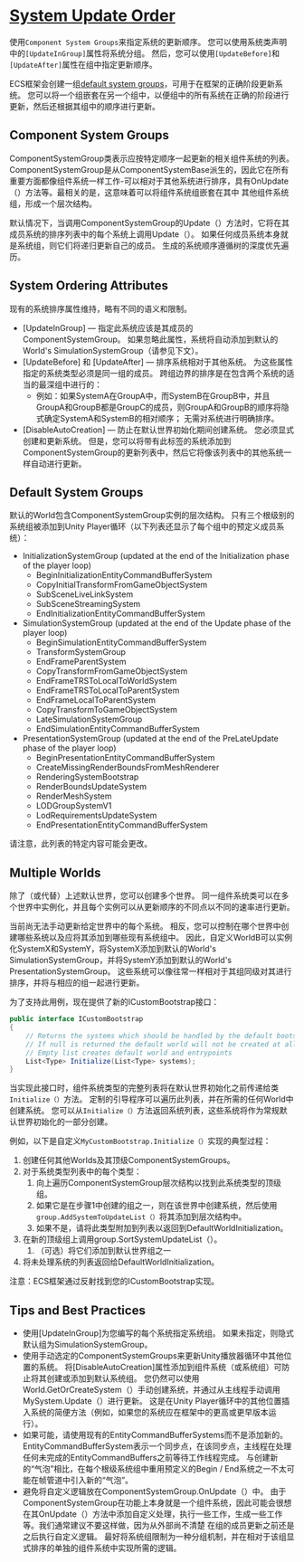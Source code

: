 # [System Update Order](https://docs.unity3d.com/Packages/com.unity.entities@0.11/manual/system_update_order.html)
使用`Component System Groups`来指定系统的更新顺序。 您可以使用系统类声明中的`[UpdateInGroup]`属性将系统分组。 然后，您可以使用`[UpdateBefore]`和`[UpdateAfter]`属性在组中指定更新顺序。

ECS框架会创建一组[default system groups](https://docs.unity3d.com/Packages/com.unity.entities@0.11/manual/system_update_order.html#default-system-groups)，可用于在框架的正确阶段更新系统。 您可以将一个组嵌套在另一个组中，以便组中的所有系统在正确的阶段进行更新，然后还根据其组中的顺序进行更新。

## Component System Groups
ComponentSystemGroup类表示应按特定顺序一起更新的相关组件系统的列表。 ComponentSystemGroup是从ComponentSystemBase派生的，因此它在所有重要方面都像组件系统一样工作-可以相对于其他系统进行排序，具有OnUpdate（）方法等。最相关的是，这意味着可以将组件系统组嵌套在其中 其他组件系统组，形成一个层次结构。

默认情况下，当调用ComponentSystemGroup的Update（）方法时，它将在其成员系统的排序列表中的每个系统上调用Update（）。 如果任何成员系统本身就是系统组，则它们将递归更新自己的成员。 生成的系统顺序遵循树的深度优先遍历。

## System Ordering Attributes
现有的系统排序属性维持，略有不同的语义和限制。
* [UpdateInGroup] — 指定此系统应该是其成员的ComponentSystemGroup。 如果忽略此属性，系统将自动添加到默认的World's SimulationSystemGroup（请参见下文）。
* [UpdateBefore] 和 [UpdateAfter] — 排序系统相对于其他系统。 为这些属性指定的系统类型必须是同一组的成员。 跨组边界的排序是在包含两个系统的适当的最深组中进行的：
    * 例如：如果SystemA在GroupA中，而SystemB在GroupB中，并且GroupA和GroupB都是GroupC的成员，则GroupA和GroupB的顺序将隐式确定SystemA和SystemB的相对顺序； 无需对系统进行明确排序。
* [DisableAutoCreation] — 防止在默认世界初始化期间创建系统。 您必须显式创建和更新系统。 但是，您可以将带有此标签的系统添加到ComponentSystemGroup的更新列表中，然后它将像该列表中的其他系统一样自动进行更新。

## Default System Groups
默认的World包含ComponentSystemGroup实例的层次结构。 只有三个根级别的系统组被添加到Unity Player循环（以下列表还显示了每个组中的预定义成员系统）：
* InitializationSystemGroup (updated at the end of the Initialization phase of the player loop)
    * BeginInitializationEntityCommandBufferSystem
    * CopyInitialTransformFromGameObjectSystem
    * SubSceneLiveLinkSystem
    * SubSceneStreamingSystem
    * EndInitializationEntityCommandBufferSystem
* SimulationSystemGroup (updated at the end of the Update phase of the player loop)
  * BeginSimulationEntityCommandBufferSystem
  * TransformSystemGroup
  * EndFrameParentSystem
  * CopyTransformFromGameObjectSystem
  * EndFrameTRSToLocalToWorldSystem
  * EndFrameTRSToLocalToParentSystem
  * EndFrameLocalToParentSystem
  * CopyTransformToGameObjectSystem
  * LateSimulationSystemGroup
  * EndSimulationEntityCommandBufferSystem
* PresentationSystemGroup (updated at the end of the PreLateUpdate phase of the player loop)
  * BeginPresentationEntityCommandBufferSystem
  * CreateMissingRenderBoundsFromMeshRenderer
  * RenderingSystemBootstrap
  * RenderBoundsUpdateSystem
  * RenderMeshSystem
  * LODGroupSystemV1
  * LodRequirementsUpdateSystem
  * EndPresentationEntityCommandBufferSystem

请注意，此列表的特定内容可能会更改。

## Multiple Worlds
除了（或代替）上述默认世界，您可以创建多个世界。 同一组件系统类可以在多个世界中实例化，并且每个实例可以从更新顺序的不同点以不同的速率进行更新。

当前尚无法手动更新给定世界中的每个系统。 相反，您可以控制在哪个世界中创建哪些系统以及应将其添加到哪些现有系统组中。 因此，自定义WorldB可以实例化SystemX和SystemY，将SystemX添加到默认的World's SimulationSystemGroup，并将SystemY添加到默认的World's PresentationSystemGroup。 这些系统可以像往常一样相对于其组同级对其进行排序，并将与相应的组一起进行更新。

为了支持此用例，现在提供了新的ICustomBootstrap接口：
```cs
public interface ICustomBootstrap
{
    // Returns the systems which should be handled by the default bootstrap process.
    // If null is returned the default world will not be created at all.
    // Empty list creates default world and entrypoints
    List<Type> Initialize(List<Type> systems);
}
```

当实现此接口时，组件系统类型的完整列表将在默认世界初始化之前传递给类`Initialize（）`方法。 定制的引导程序可以遍历此列表，并在所需的任何World中创建系统。 您可以从`Initialize（）`方法返回系统列表，这些系统将作为常规默认世界初始化的一部分创建。

例如，以下是自定义`MyCustomBootstrap.Initialize（）`实现的典型过程：
1. 创建任何其他Worlds及其顶级ComponentSystemGroups。
2. 对于系统类型列表中的每个类型：
    1. 向上遍历ComponentSystemGroup层次结构以找到此系统类型的顶级组。
    2. 如果它是在步骤1中创建的组之一，则在该世界中创建系统，然后使用`group.AddSystemToUpdateList（）`将其添加到层次结构中。
    3. 如果不是，请将此类型附加到列表以返回到DefaultWorldInitialization。
3. 在新的顶级组上调用group.SortSystemUpdateList（）。
    1. （可选）将它们添加到默认世界组之一
4. 将未处理系统的列表返回给DefaultWorldInitialization。

注意：ECS框架通过反射找到您的ICustomBootstrap实现。

## Tips and Best Practices
* 使用[UpdateInGroup]为您编写的每个系统指定系统组。 如果未指定，则隐式默认组为SimulationSystemGroup。
* 使用手动选定的ComponentSystemGroups来更新Unity播放器循环中其他位置的系统。 将[DisableAutoCreation]属性添加到组件系统（或系统组）可防止将其创建或添加到默认系统组。 您仍然可以使用World.GetOrCreateSystem（）手动创建系统，并通过从主线程手动调用MySystem.Update（）进行更新。 这是在Unity Player循环中的其他位置插入系统的简便方法（例如，如果您的系统应在框架中的更高或更早版本运行）。
* 如果可能，请使用现有的EntityCommandBufferSystems而不是添加新的。 EntityCommandBufferSystem表示一个同步点，在该同步点，主线程在处理任何未完成的EntityCommandBuffers之前等待工作线程完成。 与创建新的“气泡”相比，在每个根级系统组中重用预定义的Begin / End系统之一不太可能在帧管道中引入新的“气泡”。
* 避免将自定义逻辑放在ComponentSystemGroup.OnUpdate（）中。 由于ComponentSystemGroup在功能上本身就是一个组件系统，因此可能会很想在其OnUpdate（）方法中添加自定义处理，执行一些工作，生成一些工作等。我们通常建议不要这样做，因为从外部尚不清楚 在组的成员更新之前还是之后执行自定义逻辑。 最好将系统组限制为一种分组机制，并在相对于该组显式排序的单独的组件系统中实现所需的逻辑。